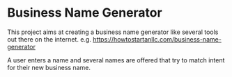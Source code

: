 # Business Name Generator

This project aims at creating a business name generator like several tools out there on the internet. e.g. https://howtostartanllc.com/business-name-generator

A user enters a name and several names are offered that try to match intent for their new business name. 
